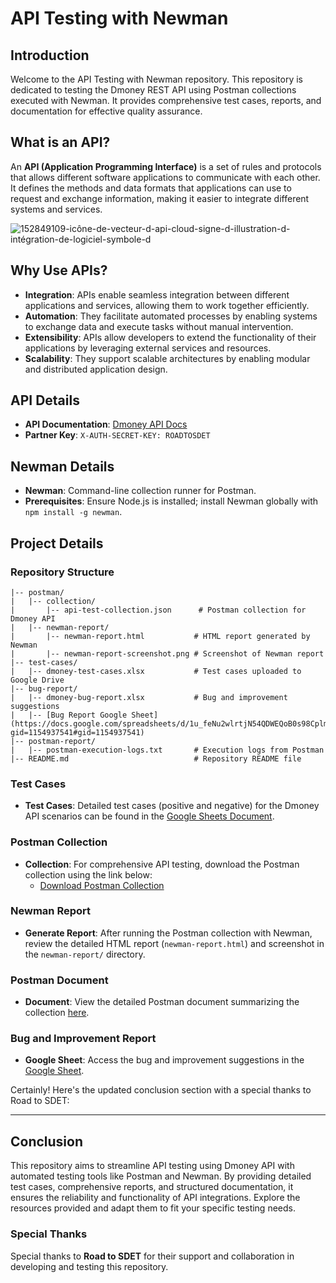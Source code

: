 # API Testing with Newman

## Introduction

Welcome to the API Testing with Newman repository. This repository is dedicated to testing the Dmoney REST API using Postman collections executed with Newman. It provides comprehensive test cases, reports, and documentation for effective quality assurance.

## What is an API?

An **API (Application Programming Interface)** is a set of rules and protocols that allows different software applications to communicate with each other. It defines the methods and data formats that applications can use to request and exchange information, making it easier to integrate different systems and services.

![152849109-icône-de-vecteur-d-api-cloud-signe-d-illustration-d-intégration-de-logiciel-symbole-d](https://github.com/SadiaAfrinMeghla/API_Testing/assets/60995246/25bb032c-82d3-4338-a8b1-4aa44394d27c)


## Why Use APIs?

- **Integration**: APIs enable seamless integration between different applications and services, allowing them to work together efficiently.
- **Automation**: They facilitate automated processes by enabling systems to exchange data and execute tasks without manual intervention.
- **Extensibility**: APIs allow developers to extend the functionality of their applications by leveraging external services and resources.
- **Scalability**: They support scalable architectures by enabling modular and distributed application design.


## API Details

- **API Documentation**: [Dmoney API Docs](https://dmoney.roadtocareer.net/api-docs/)
- **Partner Key**: `X-AUTH-SECRET-KEY: ROADTOSDET`

## Newman Details

- **Newman**: Command-line collection runner for Postman.
- **Prerequisites**: Ensure Node.js is installed; install Newman globally with `npm install -g newman`.

## Project Details

### Repository Structure

```
|-- postman/
|   |-- collection/
|       |-- api-test-collection.json      # Postman collection for Dmoney API
|   |-- newman-report/
|       |-- newman-report.html           # HTML report generated by Newman
|       |-- newman-report-screenshot.png # Screenshot of Newman report
|-- test-cases/
|   |-- dmoney-test-cases.xlsx           # Test cases uploaded to Google Drive
|-- bug-report/
|   |-- dmoney-bug-report.xlsx           # Bug and improvement suggestions
|   |-- [Bug Report Google Sheet](https://docs.google.com/spreadsheets/d/1u_feNu2wlrtjN54QDWEQoB0s98CplmUtwLOM4YEnUks/edit?gid=1154937541#gid=1154937541)
|-- postman-report/
|   |-- postman-execution-logs.txt       # Execution logs from Postman
|-- README.md                            # Repository README file
```

### Test Cases

- **Test Cases**: Detailed test cases (positive and negative) for the Dmoney API scenarios can be found in the [Google Sheets Document](https://docs.google.com/spreadsheets/d/1u_feNu2wlrtjN54QDWEQoB0s98CplmUtwLOM4YEnUks/edit?gid=0#gid=0).

### Postman Collection

- **Collection**: For comprehensive API testing, download the Postman collection using the link below:
  - [Download Postman Collection](https://drive.google.com/file/d/1cI8jaYZfDNI6ZBPY7U-cPcDZpfSqodvF/view?usp=drive_link)

### Newman Report

- **Generate Report**: After running the Postman collection with Newman, review the detailed HTML report (`newman-report.html`) and screenshot in the `newman-report/` directory.

### Postman Document

- **Document**: View the detailed Postman document summarizing the collection [here](https://drive.google.com/file/d/1cI8jaYZfDNI6ZBPY7U-cPcDZpfSqodvF/view?usp=drive_link).

### Bug and Improvement Report

- **Google Sheet**: Access the bug and improvement suggestions in the [Google Sheet](https://docs.google.com/spreadsheets/d/1u_feNu2wlrtjN54QDWEQoB0s98CplmUtwLOM4YEnUks/edit?gid=1154937541#gid=1154937541).

Certainly! Here's the updated conclusion section with a special thanks to Road to SDET:

---

## Conclusion

This repository aims to streamline API testing using Dmoney API with automated testing tools like Postman and Newman. By providing detailed test cases, comprehensive reports, and structured documentation, it ensures the reliability and functionality of API integrations. Explore the resources provided and adapt them to fit your specific testing needs.

### Special Thanks

Special thanks to **Road to SDET** for their support and collaboration in developing and testing this repository.

